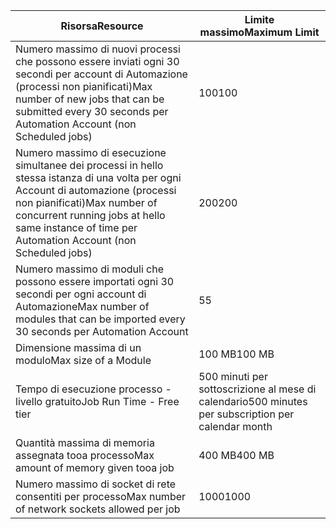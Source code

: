 | <span data-ttu-id="6ce4c-101">Risorsa</span><span class="sxs-lookup"><span data-stu-id="6ce4c-101">Resource</span></span> | <span data-ttu-id="6ce4c-102">Limite massimo</span><span class="sxs-lookup"><span data-stu-id="6ce4c-102">Maximum Limit</span></span> |
| --- | --- |
| <span data-ttu-id="6ce4c-103">Numero massimo di nuovi processi che possono essere inviati ogni 30 secondi per account di Automazione (processi non pianificati)</span><span class="sxs-lookup"><span data-stu-id="6ce4c-103">Max number of new jobs that can be submitted every 30 seconds per Automation Account (non Scheduled jobs)</span></span> |<span data-ttu-id="6ce4c-104">100</span><span class="sxs-lookup"><span data-stu-id="6ce4c-104">100</span></span> |
| <span data-ttu-id="6ce4c-105">Numero massimo di esecuzione simultanee dei processi in hello stessa istanza di una volta per ogni Account di automazione (processi non pianificati)</span><span class="sxs-lookup"><span data-stu-id="6ce4c-105">Max number of concurrent running jobs at hello same instance of time per Automation Account (non Scheduled jobs)</span></span> |<span data-ttu-id="6ce4c-106">200</span><span class="sxs-lookup"><span data-stu-id="6ce4c-106">200</span></span> |
| <span data-ttu-id="6ce4c-107">Numero massimo di moduli che possono essere importati ogni 30 secondi per ogni account di Automazione</span><span class="sxs-lookup"><span data-stu-id="6ce4c-107">Max number of modules that can be imported every 30 seconds per Automation Account</span></span> |<span data-ttu-id="6ce4c-108">5</span><span class="sxs-lookup"><span data-stu-id="6ce4c-108">5</span></span> |
| <span data-ttu-id="6ce4c-109">Dimensione massima di un modulo</span><span class="sxs-lookup"><span data-stu-id="6ce4c-109">Max size of a Module</span></span> |<span data-ttu-id="6ce4c-110">100 MB</span><span class="sxs-lookup"><span data-stu-id="6ce4c-110">100 MB</span></span> |
| <span data-ttu-id="6ce4c-111">Tempo di esecuzione processo - livello gratuito</span><span class="sxs-lookup"><span data-stu-id="6ce4c-111">Job Run Time - Free tier</span></span> |<span data-ttu-id="6ce4c-112">500 minuti per sottoscrizione al mese di calendario</span><span class="sxs-lookup"><span data-stu-id="6ce4c-112">500 minutes per subscription per calendar month</span></span> |
| <span data-ttu-id="6ce4c-113">Quantità massima di memoria assegnata tooa processo</span><span class="sxs-lookup"><span data-stu-id="6ce4c-113">Max amount of memory given tooa job</span></span> |<span data-ttu-id="6ce4c-114">400 MB</span><span class="sxs-lookup"><span data-stu-id="6ce4c-114">400 MB</span></span> |
| <span data-ttu-id="6ce4c-115">Numero massimo di socket di rete consentiti per processo</span><span class="sxs-lookup"><span data-stu-id="6ce4c-115">Max number of network sockets allowed per job</span></span> |<span data-ttu-id="6ce4c-116">1000</span><span class="sxs-lookup"><span data-stu-id="6ce4c-116">1000</span></span> |

